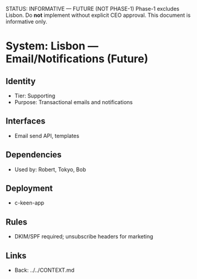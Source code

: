 STATUS: INFORMATIVE — FUTURE (NOT PHASE-1)
Phase-1 excludes Lisbon. Do **not** implement without explicit CEO approval. This document is informative only.

# System: Lisbon — Email/Notifications (Future)
## Identity
- Tier: Supporting
- Purpose: Transactional emails and notifications
## Interfaces
- Email send API, templates
## Dependencies
- Used by: Robert, Tokyo, Bob
## Deployment
- c-keen-app
## Rules
- DKIM/SPF required; unsubscribe headers for marketing
## Links
- Back: ../../CONTEXT.md

